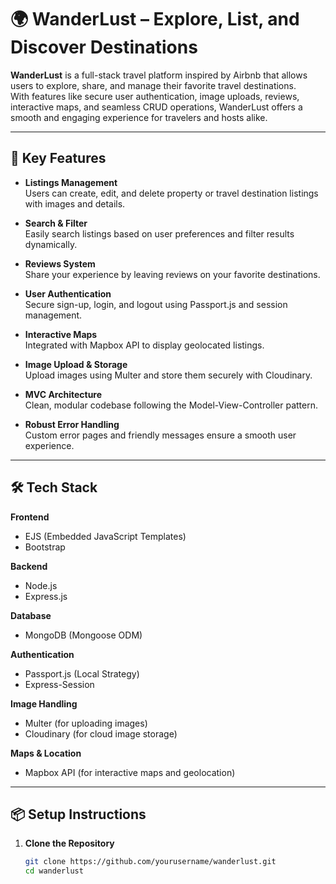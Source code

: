 # 🌍 WanderLust – Explore, List, and Discover Destinations

**WanderLust** is a full-stack travel platform inspired by Airbnb that allows users to explore, share, and manage their favorite travel destinations.  
With features like secure user authentication, image uploads, reviews, interactive maps, and seamless CRUD operations, WanderLust offers a smooth and engaging experience for travelers and hosts alike.

---

## 🚀 Key Features

- **Listings Management**  
  Users can create, edit, and delete property or travel destination listings with images and details.

- **Search & Filter**  
  Easily search listings based on user preferences and filter results dynamically.

- **Reviews System**  
  Share your experience by leaving reviews on your favorite destinations.

- **User Authentication**  
  Secure sign-up, login, and logout using Passport.js and session management.

- **Interactive Maps**  
  Integrated with Mapbox API to display geolocated listings.

- **Image Upload & Storage**  
  Upload images using Multer and store them securely with Cloudinary.

- **MVC Architecture**  
  Clean, modular codebase following the Model-View-Controller pattern.

- **Robust Error Handling**  
  Custom error pages and friendly messages ensure a smooth user experience.


---

## 🛠️ Tech Stack

**Frontend**  
- EJS (Embedded JavaScript Templates)  
- Bootstrap

**Backend**  
- Node.js  
- Express.js

**Database**  
- MongoDB (Mongoose ODM)

**Authentication**  
- Passport.js (Local Strategy)  
- Express-Session

**Image Handling**  
- Multer (for uploading images)  
- Cloudinary (for cloud image storage)

**Maps & Location**  
- Mapbox API (for interactive maps and geolocation)

---

## 📦 Setup Instructions

1. **Clone the Repository**
   ```bash
   git clone https://github.com/yourusername/wanderlust.git
   cd wanderlust
